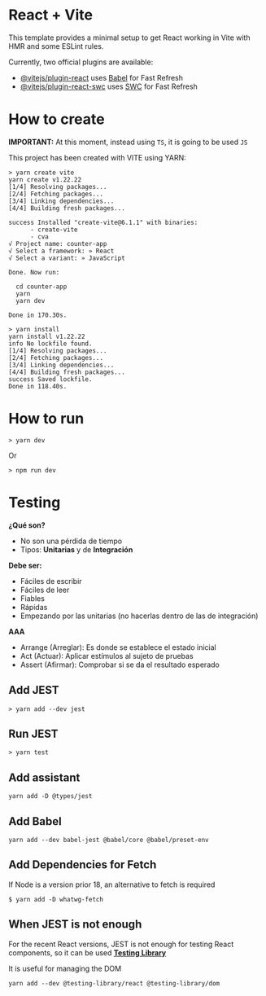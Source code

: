 # React + Vite

This template provides a minimal setup to get React working in Vite with HMR and some ESLint rules.

Currently, two official plugins are available:

- [@vitejs/plugin-react](https://github.com/vitejs/vite-plugin-react/blob/main/packages/plugin-react/README.md) uses [Babel](https://babeljs.io/) for Fast Refresh
- [@vitejs/plugin-react-swc](https://github.com/vitejs/vite-plugin-react-swc) uses [SWC](https://swc.rs/) for Fast Refresh

# How to create

**IMPORTANT:** At this moment, instead using `TS`, it is going to be used `JS`

This project has been created with VITE using YARN:

```console
> yarn create vite
yarn create v1.22.22
[1/4] Resolving packages...
[2/4] Fetching packages...
[3/4] Linking dependencies...
[4/4] Building fresh packages...

success Installed "create-vite@6.1.1" with binaries:
      - create-vite
      - cva
√ Project name: counter-app
√ Select a framework: » React
√ Select a variant: » JavaScript

Done. Now run:

  cd counter-app
  yarn
  yarn dev

Done in 170.30s.

> yarn install
yarn install v1.22.22
info No lockfile found.
[1/4] Resolving packages...
[2/4] Fetching packages...
[3/4] Linking dependencies...
[4/4] Building fresh packages...
success Saved lockfile.
Done in 118.40s.
```

# How to run

```
> yarn dev
```
Or
```
> npm run dev
```

# Testing

**¿Qué son?**

* No son una pérdida de tiempo
* Tipos: **Unitarias** y de **Integración**

**Debe ser:**

* Fáciles de escribir
* Fáciles de leer
* Fiables
* Rápidas
* Empezando por las unitarias (no hacerlas dentro de las de integración)


**AAA**

* Arrange (Arreglar): Es donde se establece el estado inicial
* Act (Actuar): Aplicar estímulos al sujeto de pruebas
* Assert (Afirmar): Comprobar si se da el resultado esperado

## Add JEST

```console
> yarn add --dev jest
```

## Run JEST

```console
> yarn test
```

## Add assistant

```console
yarn add -D @types/jest
```

## Add Babel

```console
yarn add --dev babel-jest @babel/core @babel/preset-env
```

## Add Dependencies for Fetch

If Node is a version prior 18, an alternative to fetch is required

```console
$ yarn add -D whatwg-fetch
```

## When JEST is not enough

For the recent React versions, JEST is not enough for testing React components, so it can be used [**Testing Library**](https://testing-library.com/)

It is useful for managing the DOM

```console
yarn add --dev @testing-library/react @testing-library/dom
```